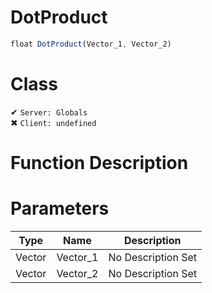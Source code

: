 # DotProduct
```js	
float DotProduct(Vector_1, Vector_2)
```
# Class
✔ `Server: Globals`  
✖ `Client: undefined`  

# Function Description

# Parameters
Type|Name|Description
--|--|--
Vector|Vector_1|No Description Set
Vector|Vector_2|No Description Set
